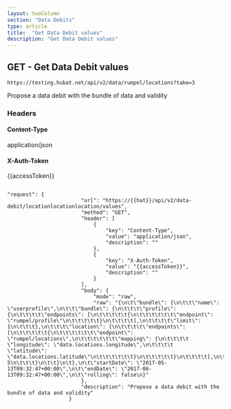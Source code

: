 ```yaml
---
layout: twoColumn
section: "Data Debits"
type: article
title:  "Get Data Debit values"
description: "Get Data Debit values"
---
```


## GET - Get Data Debit values

`https://testing.hubat.net/api/v2/data/rumpel/locations?take=3`

Propose a data debit with the bundle of data and validity

### Headers

#### Content-Type
application/json
#### X-Auth-Token
{{accessToken}}

```postman

"request": {
						"url": "https://{{hat}}/api/v2/data-debit/locationlocationlocation/values",
						"method": "GET",
						"header": [
							{
								"key": "Content-Type",
								"value": "application/json",
								"description": ""
							},
							{
								"key": "X-Auth-Token",
								"value": "{{accessToken}}",
								"description": ""
							}
						],
						"body": {
							"mode": "raw",
							"raw": "{\n\t\"bundle\": {\n\t\t\"name\": \"userprofile\",\n\t\t\"bundle\": {\n\t\t\t\"profile\": {\n\t\t\t\t\"endpoints\": [\n\t\t\t\t\t{\n\t\t\t\t\t\t\"endpoint\": \"rumpel/profile\"\n\t\t\t\t\t}\n\t\t\t\t],\n\t\t\t\t\"limit\": 1\n\t\t\t},\n\t\t\t\"location\": {\n\t\t\t\t\"endpoints\": [\n\t\t\t\t\t{\n\t\t\t\t\t\t\"endpoint\": \"rumpel/locations\",\n\t\t\t\t\t\t\"mapping\": {\n\t\t\t\t            \"longitude\": \"data.locations.longitude\",\n\t\t\t\t            \"latitude\": \"data.locations.latitude\"\n\t\t\t\t\t\t}\n\t\t\t\t\t}\n\t\t\t\t],\n\t\t\t\t\"limit\": 5\n\t\t\t}\n\t\t}\n\t},\n\t\"startDate\": \"2017-05-13T09:32:47+00:00\",\n\t\"endDate\": \"2017-06-13T09:32:47+00:00\",\n\t\"rolling\": false\n}"
						},
						"description": "Propose a data debit with the bundle of data and validity"
					}

```
